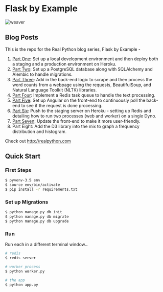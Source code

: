 # Flask by Example

![weaver](relative/path/to/weaver.jpeg?raw=true)

## Blog Posts

This is the repo for the Real Python blog series, Flask by Example -

1. [Part One](https://realpython.com/blog/python/flask-by-example-part-1-project-setup/): Set up a local development environment and then deploy both a staging and a production environment on Heroku.
1. [Part Two](https://realpython.com/blog/python/flask-by-example-part-2-postgres-sqlalchemy-and-alembic): Set up a PostgreSQL database along with SQLAlchemy and Alembic to handle migrations.
1. [Part Three](https://realpython.com/blog/python/flask-by-example-part-3-text-processing-with-requests-beautifulsoup-nltk/): Add in the back-end logic to scrape and then process the word counts from a webpage using the requests, BeautifulSoup, and Natural Language Toolkit (NLTK) libraries.
1. [Part Four](https://realpython.com/blog/python/flask-by-example-implementing-a-redis-task-queue/): Implement a Redis task queue to handle the text processing.
1. [Part Five](https://realpython.com/blog/python/flask-by-example-integrating-flask-and-angularjs/): Set up Angular on the front-end to continuously poll the back-end to see if the request is done processing.
1. [Part Six](https://realpython.com/blog/python/updating-the-staging-environment/): Push to the staging server on Heroku - setting up Redis and detailing how to run two processes (web and worker) on a single Dyno.
1. [Part Seven](https://realpython.com/blog/python/flask-by-example-updating-the-ui/): Update the front-end to make it more user-friendly.
1. Part Eight: Add the D3 library into the mix to graph a frequency distribution and histogram.

Check out http://realpython.com

## Quick Start

### First Steps

```sh
$ pyvenv-3.5 env
$ source env/bin/activate
$ pip install -r requirements.txt
```

### Set up Migrations

```sh
$ python manage.py db init
$ python manage.py db migrate
$ python manage.py db upgrade
```

### Run

Run each in a different terminal window...

```sh
# redis
$ redis server

# worker process
$ python worker.py

# the app
$ python app.py
```
